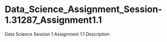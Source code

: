 # Data_Science_Assignment_Session-1.31287_Assignment1.1
Data Science Session 1 Assignment 1.1 Description
